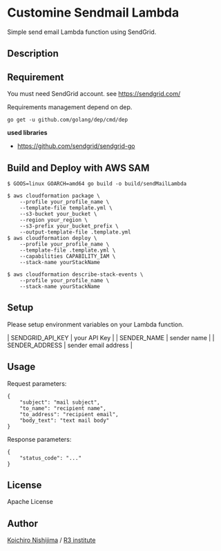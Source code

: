 Customine Sendmail Lambda
====

Simple send email Lambda function using SendGrid.

## Description

## Requirement

You must need SendGrid account. see https://sendgrid.com/

Requirements management depend on dep.

```
go get -u github.com/golang/dep/cmd/dep
```

**used libraries**

* https://github.com/sendgrid/sendgrid-go

## Build and Deploy with AWS SAM

```
$ GOOS=linux GOARCH=amd64 go build -o build/sendMailLambda

$ aws cloudformation package \
    --profile your_profile_name \
    --template-file template.yml \
    --s3-bucket your_bucket \
    --region your_region \
    --s3-prefix your_bucket_prefix \
    --output-template-file .template.yml
$ aws cloudformation deploy \
    --profile your_profile_name \
    --template-file .template.yml \
    --capabilities CAPABILITY_IAM \
    --stack-name yourStackName

$ aws cloudformation describe-stack-events \
    --profile your_profile_name \
    --stack-name yourStackName
```

## Setup

Please setup environment variables on your Lambda function.

| SENDGRID_API_KEY | your API Key |
| SENDER_NAME | sender name |
| SENDER_ADDRESS | sender email address |

## Usage

Request parameters:

```
{
    "subject": "mail subject",
    "to_name": "recipient name",
    "to_address": "recipient email",
    "body_text": "text mail body"
}
```

Response parameters:

```
{
    "status_code": "..."
}
```

## License

Apache License

## Author


[Koichiro Nishijima](https://github.com/k-nishijima/) / [R3 institute](https://www.r3it.com/)
